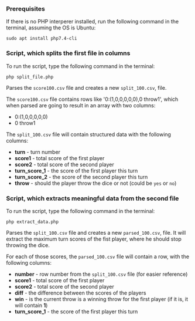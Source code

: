 ### Prerequisites
If there is no PHP interperer installed, run the following command in the terminal, assuming the OS is Ubuntu:
```shell
sudo apt install php7.4-cli
```


### Script, which splits the first file in columns

To run the script, type the following command in the terminal:
```shell
php split_file.php
```

Parses the `score100.csv` file and creates a new `split_100.csv`, file.

The `score100.csv` file contains rows like '0:(1,0,0,0,0,0),0 throw1', which when parsed are going to result in an array with two columns:

- 0:(1,0,0,0,0,0)
- 0 throw1

The `split_100.csv` file will contain structured data with the following columns:

- **turn** - turn number
- **score1** - total score of the first player
- **score2** - total score of the second player
- **turn_score_1** - the score of the first player this turn
- **turn_score_2** - the score of the second player this turn
- **throw** - should the player throw the dice or not (could be `yes` or `no`)

### Script, which extracts meaningful data from the second file
To run the script, type the following command in the terminal:
```shell
php extract_data.php
```

Parses the `split_100.csv` file and creates a new `parsed_100.csv`, file. 
It will extract the maximum turn scores of the fist player, where he should stop throwing the dice.

For each of those scores, the `parsed_100.csv` file will contain a row, with the following columns: 

- **number** - row number from the `split_100.csv` file (for easier reference)
- **score1** - total score of the first player
- **score2** - total score of the second player
- **diff** - the difference between the scores of the players
- **win** - is the current throw is a winning throw for the first player (if it is, it will contain **1**)
- **turn_score_1** - the score of the first player this turn

